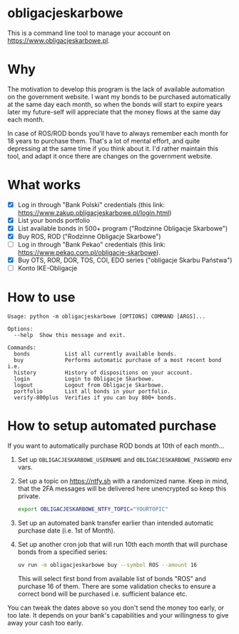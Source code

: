 obligacjeskarbowe
====

This is a command line tool to manage your account on https://www.obligacjeskarbowe.pl.

# Why

The motivation to develop this program is the lack of available automation on the government website. I want my bonds to be purchased automatically at the same day each month, so when the bonds will start to expire years later my future-self will appreciate that the money flows at the same day each month.

In case of ROS/ROD bonds you'll have to always remember each month for 18 years to purchase them. That's a lot of mental effort, and quite depressing at the same time if you think about it. I'd rather maintain this tool, and adapt it once there are changes on the government website.

# What works

- [x] Log in through "Bank Polski" credentials (this link: https://www.zakup.obligacjeskarbowe.pl/login.html)
- [x] List your bonds portfolio
- [x] List available bonds in 500+ program ("Rodzinne Obligacje Skarbowe")
- [x] Buy ROS, ROD ("Rodzinne Obligacje Skarbowe")
- [ ] Log in through "Bank Pekao" credentials (this link: https://www.pekao.com.pl/obligacje-skarbowe).
- [x] Buy OTS, ROR, DOR, TOS, COI, EDO series ("obligacje Skarbu Państwa")
- [ ] Konto IKE-Obligacje

# How to use

```
Usage: python -m obligacjeskarbowe [OPTIONS] COMMAND [ARGS]...

Options:
  --help  Show this message and exit.

Commands:
  bonds           List all currently available bonds.
  buy             Performs automatic purchase of a most recent bond i.e.
  history         History of dispositions on your account.
  login           Login to Obligacje Skarbowe.
  logout          Logout from Obligacje Skarbowe.
  portfolio       List all bonds in your portfolio.
  verify-800plus  Verifies if you can buy 800+ bonds.
```

# How to setup automated purchase

If you want to automatically purchase ROD bonds at 10th of each month...

1. Set up `OBLIGACJESKARBOWE_USERNAME` and `OBLIGACJESKARBOWE_PASSWORD` env vars.
2. Set up a topic on https://ntfy.sh with a randomized name. Keep in mind, that the 2FA messages will be delivered here unencrypted so keep this private.

    ```sh
    export OBLIGACJESKARBOWE_NTFY_TOPIC="YOURTOPIC"
    ```

3. Set up an automated bank transfer earlier than intended automatic purchase date (i.e. 1st of Month).
4. Set up another cron job that will run 10th each month that will purchase bonds from a specified series:

   ```sh
   uv run -m obligacjeskarbowe buy --symbol ROS --amount 16
   ```

   This will select first bond from available list of bonds "ROS" and purchase 16 of them. There are some validation checks to ensure a correct bond will be purchased i.e. sufficient balance etc.

You can tweak the dates above so you don't send the money too early, or too late. It depends on your bank's capabilities and your willingness to give away your cash too early.
